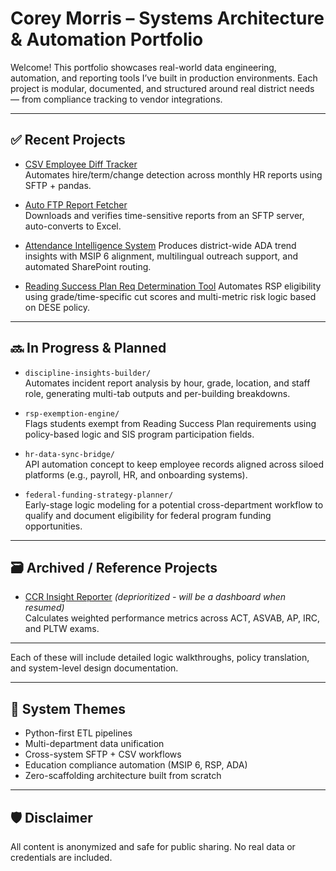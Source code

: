 # Corey Morris – Systems Architecture & Automation Portfolio

Welcome! This portfolio showcases real-world data engineering, automation, and reporting tools I’ve built in production environments. Each project is modular, documented, and structured around real district needs — from compliance tracking to vendor integrations.

---

## ✅ Recent Projects
- [CSV Employee Diff Tracker](https://github.com/coreym7/CSV-Comparator)  
  Automates hire/term/change detection across monthly HR reports using SFTP + pandas.

- [Auto FTP Report Fetcher](https://github.com/coreym7/Auto-FTP-Report)  
  Downloads and verifies time-sensitive reports from an SFTP server, auto-converts to Excel.

- [Attendance Intelligence System](https://github.com/coreym7/attendance-intelligence-system)
  Produces district-wide ADA trend insights with MSIP 6 alignment, multilingual outreach support, and automated SharePoint routing.

- [Reading Success Plan Req Determination Tool](https://github.com/coreym7/rsp-determination-tool)
  Automates RSP eligibility using grade/time-specific cut scores and multi-metric risk logic based on DESE policy.
---

## 🔜  In Progress & Planned

- `discipline-insights-builder/`  
  Automates incident report analysis by hour, grade, location, and staff role, generating multi-tab outputs and per-building breakdowns.

- `rsp-exemption-engine/`  
  Flags students exempt from Reading Success Plan requirements using policy-based logic and SIS program participation fields.

- `hr-data-sync-bridge/`  
  API automation concept to keep employee records aligned across siloed platforms (e.g., payroll, HR, and onboarding systems).

- `federal-funding-strategy-planner/`  
  Early-stage logic modeling for a potential cross-department workflow to qualify and document eligibility for federal program funding opportunities.

---
## 🗃️ Archived / Reference Projects

- [CCR Insight Reporter](https://github.com/coreym7/CSV-Comparator) *(deprioritized - will be a dashboard when resumed)*  
  Calculates weighted performance metrics across ACT, ASVAB, AP, IRC, and PLTW exams.

---

Each of these will include detailed logic walkthroughs, policy translation, and system-level design documentation.

---

## 🧠 System Themes

- Python-first ETL pipelines
- Multi-department data unification
- Cross-system SFTP + CSV workflows
- Education compliance automation (MSIP 6, RSP, ADA)
- Zero-scaffolding architecture built from scratch

---

## 🛡️ Disclaimer

All content is anonymized and safe for public sharing. No real data or credentials are included.

